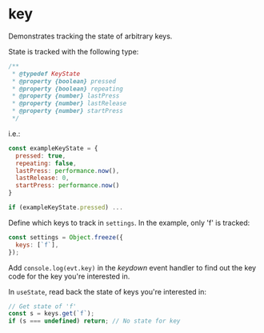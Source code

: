 # key

Demonstrates tracking the state of arbitrary keys.

State is tracked with the following type:

```js
/**
 * @typedef KeyState
 * @property {boolean} pressed
 * @property {boolean} repeating
 * @property {number} lastPress
 * @property {number} lastRelease
 * @property {number} startPress
 */
```

i.e.:

```js
const exampleKeyState = {
  pressed: true,
  repeating: false,
  lastPress: performance.now(),
  lastRelease: 0,
  startPress: performance.now()
}

if (exampleKeyState.pressed) ...
```

Define which keys to track in `settings`. In the example, only 'f' is tracked:

```js
const settings = Object.freeze({
  keys: [`f`],
});
```

Add `console.log(evt.key)` in the _keydown_ event handler to find out the key
code for the key you're interested in.

In `useState`, read back the state of keys you're interested in:

```js
// Get state of 'f'
const s = keys.get(`f`);
if (s === undefined) return; // No state for key
```
